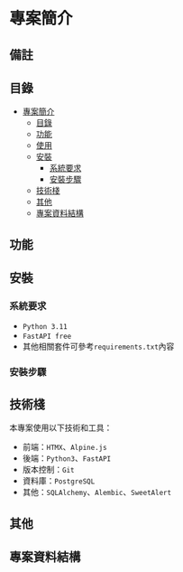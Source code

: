 # 專案簡介

## 備註

## 目錄
- [專案簡介](#專案簡介)
   - [目錄](#目錄)
   - [功能](#功能)
   - [使用](#使用)
   - [安裝](#安裝)
      - [系統要求](#系統要求)
      - [安裝步驟](#安裝步驟)
   - [技術棧](#技術棧)
   - [其他](#其他)
   - [專案資料結構](#專案資料結構)

## 功能

## 安裝

### 系統要求
- `Python 3.11`
- `FastAPI free`
- 其他相關套件可參考`requirements.txt`內容

### 安裝步驟

## 技術棧
本專案使用以下技術和工具：
- 前端：`HTMX`、`Alpine.js`
- 後端：`Python3`、`FastAPI`
- 版本控制：`Git`
- 資料庫：`PostgreSQL`
- 其他：`SQLAlchemy`、`Alembic`、`SweetAlert`

## 其他

## 專案資料結構
